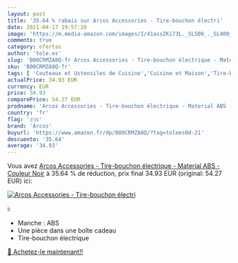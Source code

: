 ```yaml
---
layout: post
title: '35.64 % rabais sur Arcos Accessories - Tire-bouchon électri'
date: 2021-04-17 19:57:20
image: 'https://m.media-amazon.com/images/I/41assZKi73L._SL500_._SL400_.jpg'
comments: true
category: ofertas
author: 'tole.es'
slug: 'B00CRMZA8Q-fr Arcos Accessories - Tire-bouchon électrique - Material ABS...'
sku: 'B00CRMZA8Q-fr'
tags: [ 'Couteaux et Ustensiles de Cuisine','Cuisine et Maison','Tire-bouchons','Ustensils pour bar et vin','arcos', ]
actualPrice: 34.93 EUR
currency: EUR
price: 34.93
comparePrice: 54.27 EUR
prodname: 'Arcos Accessories - Tire-bouchon électrique - Material ABS - Couleur Noir'
country: 'fr'
flag: '🇫🇷'
brand: 'Arcos'
buyurl: 'https://www.amazon.fr/dp/B00CRMZA8Q/?tag=tolees0d-21'
descuento: '35.64'
average: '34.93'
---
```


Vous avez [Arcos Accessories - Tire-bouchon électrique - Material ABS - Couleur Noir](https://www.amazon.fr/dp/B00CRMZA8Q/?tag=tolees0d-21)  à  35.64 % de réduction, prix final  34.93 EUR (original: 54.27 EUR) ici:

[![Arcos Accessories - Tire-bouchon électri](https://m.media-amazon.com/images/I/41assZKi73L._SL500_._SL400_.jpg)](https://www.amazon.fr/dp/B00CRMZA8Q/?tag=tolees0d-21)

ℹ️:

- Manche : ABS
- Une pièce dans une boîte cadeau
- Tire-bouchon électrique

[🛒 Achetez-le maintenant!!](https://www.amazon.fr/dp/B00CRMZA8Q/?tag=tolees0d-21)
